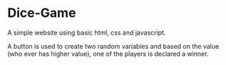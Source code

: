 # Dice-Game

A simple website using basic html, css and javascript.

A button is used to create two random variables and based on the value (who ever has higher value), one of the players is declared a winner.
